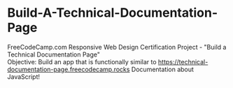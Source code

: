 # Build-A-Technical-Documentation-Page
FreeCodeCamp.com Responsive Web Design Certification Project - "Build a Technical Documentation Page" <br />
Objective: Build an app that is functionally similar to <https://technical-documentation-page.freecodecamp.rocks> 
Documentation about JavaScript!
